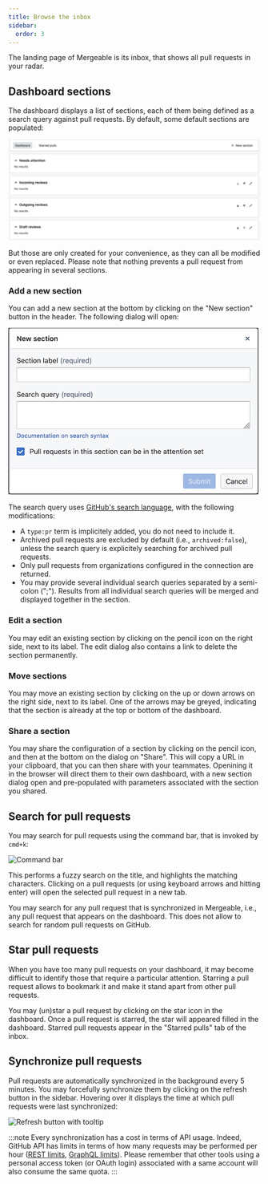 ```yaml
---
title: Browse the inbox
sidebar:
  order: 3
---
```


The landing page of Mergeable is its inbox, that shows all pull requests in your radar.

## Dashboard sections

The dashboard displays a list of sections, each of them being defined as a search query against pull requests.
By default, some default sections are populated:

![Dashboard sections](../../../assets/screenshots/dashboard-empty.png)

But those are only created for your convenience, as they can all be modified or even replaced.
Please note that nothing prevents a pull request from appearing in several sections.

### Add a new section

You can add a new section at the bottom by clicking on the "New section" button in the header.
The following dialog will open:

![New section dialog](../../../assets/screenshots/new-section.png)

The search query uses [GitHub's search language](https://docs.github.com/en/search-github/searching-on-github/searching-issues-and-pull-requests), with the following modifications:

- A `type:pr` term is implicitely added, you do not need to include it.
- Archived pull requests are excluded by default (i.e., `archived:false`), unless the search query is explicitely searching for archived pull requests.
- Only pull requests from organizations configured in the connection are returned.
- You may provide several individual search queries separated by a semi-colon (";").
  Results from all individual search queries will be merged and displayed together in the section.

### Edit a section

You may edit an existing section by clicking on the pencil icon on the right side, next to its label.
The edit dialog also contains a link to delete the section permanently.

### Move sections

You may move an existing section by clicking on the up or down arrows on the right side, next to its label.
One of the arrows may be greyed, indicating that the section is already at the top or bottom of the dashboard.

### Share a section

You may share the configuration of a section by clicking on the pencil icon, and then at the bottom on the dialog on "Share".
This will copy a URL in your clipboard, that you can then share with your teammates.
Openining it in the browser will direct them to their own dashboard, with a new section dialog open and pre-populated with parameters associated with the section you shared.

## Search for pull requests

You may search for pull requests using the command bar, that is invoked by <code>cmd+k</code>:

![Command bar](../../../assets/screenshots/search-pulls.png)

This performs a fuzzy search on the title, and highlights the matching characters.
Clicking on a pull requests (or using keyboard arrows and hitting enter) will open the selected pull request in a new tab.

You may search for any pull request that is synchronized in Mergeable, i.e., any pull request that appears on the dashboard.
This does not allow to search for random pull requests on GitHub.

## Star pull requests

When you have too many pull requests on your dashboard, it may become difficult to identify those that require a particular attention.
Starring a pull request allows to bookmark it and make it stand apart from other pull requests.

You may (un)star a pull request by clicking on the star icon in the dashboard.
Once a pull request is starred, the star will appeared filled in the dashboard.
Starred pull requests appear in the "Starred pulls" tab of the inbox.

## Synchronize pull requests

Pull requests are automatically synchronized in the background every 5 minutes.
You may forcefully synchronize them by clicking on the refresh button in the sidebar.
Hovering over it displays the time at which pull requests were last synchronized:

![Refresh button with tooltip](../../../assets/screenshots/refresh-button.png)

:::note
Every synchronization has a cost in terms of API usage.
Indeed, GitHub API has limits in terms of how many requests may be performed per hour ([REST limits](https://docs.github.com/en/rest/using-the-rest-api/rate-limits-for-the-rest-api), [GraphQL limits](https://docs.github.com/en/graphql/overview/rate-limits-and-node-limits-for-the-graphql-api)).
Please remember that other tools using a personal access token (or OAuth login) associated with a same account will also consume the same quota.
:::

